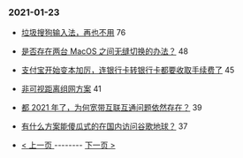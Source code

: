 ### 2021-01-23 
- [垃圾搜狗输入法，再也不用](https://www.v2ex.com/t/747566) 76
- [是否存在两台 MacOS 之间无缝切换的办法？](https://www.v2ex.com/t/747559) 48
- [支付宝开始变本加厉，连银行卡转银行卡都要收取手续费了](https://www.v2ex.com/t/747601) 45
- [非可视距离组网方案](https://www.v2ex.com/t/747638) 41
- [都 2021 年了，为何宽带互联互通问题依然存在？](https://www.v2ex.com/t/747608) 39
- [有什么方案能傻瓜式的在国内访问谷歌地球？](https://www.v2ex.com/t/747562) 37 

- [ < 上一页 ](https://github.com/able8/v2ex-hot-record/blob/master/2021-01-22.md) -------- [ 下一页 > ](https://github.com/able8/v2ex-hot-record/blob/master/2021-01-24.md)